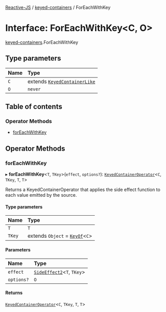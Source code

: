 [Reactive-JS](../README.md) / [keyed-containers](../modules/keyed_containers.md) / ForEachWithKey

# Interface: ForEachWithKey<C, O\>

[keyed-containers](../modules/keyed_containers.md).ForEachWithKey

## Type parameters

| Name | Type |
| :------ | :------ |
| `C` | extends [`KeyedContainerLike`](keyed_containers.KeyedContainerLike.md) |
| `O` | `never` |

## Table of contents

### Operator Methods

- [forEachWithKey](keyed_containers.ForEachWithKey.md#foreachwithkey)

## Operator Methods

### forEachWithKey

▸ **forEachWithKey**<`T`, `TKey`\>(`effect`, `options?`): [`KeyedContainerOperator`](../modules/keyed_containers.md#keyedcontaineroperator)<`C`, `TKey`, `T`, `T`\>

Returns a KeyedContainerOperator that applies the side effect function to each
value emitted by the source.

#### Type parameters

| Name | Type |
| :------ | :------ |
| `T` | `T` |
| `TKey` | extends `Object` = [`KeyOf`](../modules/keyed_containers.md#keyof)<`C`\> |

#### Parameters

| Name | Type |
| :------ | :------ |
| `effect` | [`SideEffect2`](../modules/functions.md#sideeffect2)<`T`, `TKey`\> |
| `options?` | `O` |

#### Returns

[`KeyedContainerOperator`](../modules/keyed_containers.md#keyedcontaineroperator)<`C`, `TKey`, `T`, `T`\>
